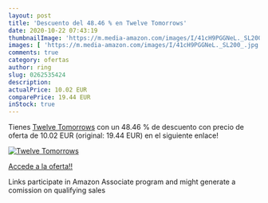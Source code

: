 ```yaml
---
layout: post
title: 'Descuento del 48.46 % en Twelve Tomorrows'
date: 2020-10-22 07:43:19
thumbnailImage: 'https://m.media-amazon.com/images/I/41cH9PGGNeL._SL200_.jpg'
images: [ 'https://m.media-amazon.com/images/I/41cH9PGGNeL._SL200_.jpg' ]
comments: true
category: ofertas
author: ring
slug: 0262535424
description:
actualPrice: 10.02 EUR
comparePrice: 19.44 EUR
inStock: true
---
```


Tienes [Twelve Tomorrows](https://www.amazon.it/dp/0262535424/?tag=tolees00-21) con un 48.46 % de descuento con precio de oferta de 10.02 EUR (original: 19.44 EUR) en el siguiente enlace!

[![Twelve Tomorrows](https://m.media-amazon.com/images/I/41cH9PGGNeL._SL200_.jpg)](https://www.amazon.it/dp/0262535424/?tag=tolees00-21)

[Accede a la oferta!!](https://www.amazon.it/dp/0262535424/?tag=tolees00-21)

Links participate in Amazon Associate program and might generate a comission on qualifying sales


